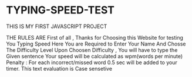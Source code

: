 # TYPING-SPEED-TEST
THIS IS MY FIRST JAVASCRIPT PROJECT

THE RULES ARE 
First of all , Thanks for Choosing this Website for testing You Typing Speed
Here You are Required to Enter Your Name And Chosse The Difficulty Level
Upon Choosen Difficulty , You will have to type the Given sentence
Your speed will be calculated as wpm(words per minute)
Penalty :
For each incorrect/missed word 0.5 sec will be added to your timer.
This text evaluation is Case sensetive
